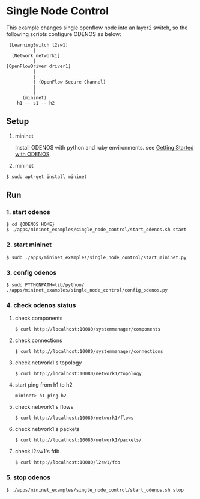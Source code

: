 # Single Node Control

This example changes single openflow node into an layer2 switch,
so the following scripts configure ODENOS as below:

```
 [LearningSwitch l2sw1]
          |
  [Network network1]
          |
[OpenFlowDriver driver1]
          |
          |
          | (OpenFlow Secure Channel)
          |
          |	  
      (mininet)
    h1 -- s1 -- h2
```


## Setup

1. mininet

   Install ODENOS with python and ruby environments. see [Getting Started with ODENOS](https://github.com/o3project/odenos/blob/master/doc/QUICKSTART.md).

2. mininet

```
$ sudo apt-get install mininet
```


## Run

### 1. start odenos

```
$ cd {ODENOS HOME}
$ ./apps/mininet_examples/single_node_control/start_odenos.sh start
```

### 2. start mininet

```
$ sudo ./apps/mininet_examples/single_node_control/start_mininet.py
```

### 3. config odenos

```
$ sudo PYTHONPATH=lib/python/ ./apps/mininet_examples/single_node_control/config_odenos.py
```

### 4. check odenos status

1. check components

   ```
   $ curl http://localhost:10080/systemmanager/components
   ```

2. check connections

   ```
   $ curl http://localhost:10080/systemmanager/connections
   ```

3. check network1's topology

   ```
   $ curl http://localhost:10080/network1/topology
   ```

4. start ping from h1 to h2

   ```
   mininet> h1 ping h2
   ```

5. check network1's flows

   ```
   $ curl http://localhost:10080/network1/flows
   ```

6. check network1's packets

   ```
   $ curl http://localhost:10080/network1/packets/
   ```

7. check l2sw1's fdb

   ```
   $ curl http://localhost:10080/l2sw1/fdb
   ```


### 5. stop odenos

```
$ ./apps/mininet_examples/single_node_control/start_odenos.sh stop
```
